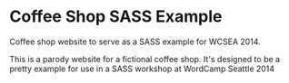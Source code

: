 Coffee Shop SASS Example
========================

Coffee shop website to serve as a SASS example for WCSEA 2014.

This is a parody website for a fictional coffee shop. It's designed to be a pretty example for use in a SASS workshop at WordCamp Seattle 2014
